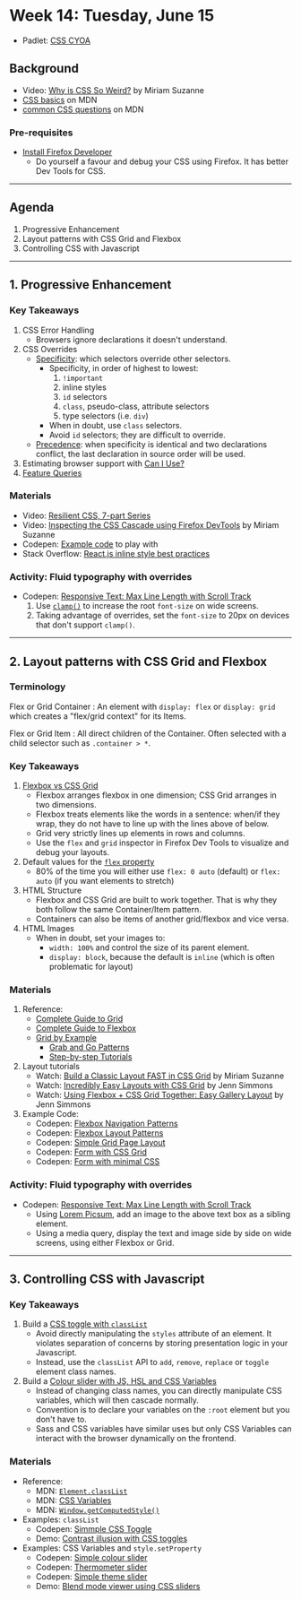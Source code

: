 # Week 14: Tuesday, June 15
- Padlet: [CSS CYOA](https://padlet.com/acidtone/d83sldzgxekn9o7z)

## Background 
- Video: [Why is CSS So Weird?](https://www.youtube.com/watch?v=aHUtMbJw8iA) by Miriam Suzanne
- [CSS basics](https://developer.mozilla.org/en-US/docs/Learn/Getting_started_with_the_web/CSS_basics) on MDN
- [common CSS questions](https://developer.mozilla.org/en-US/docs/Learn/CSS/Howto) on MDN

### Pre-requisites
- [Install Firefox Developer](https://www.mozilla.org/en-CA/firefox/developer/)
  - Do yourself a favour and debug your CSS using Firefox. It has better Dev Tools for CSS.

---

## Agenda
1. Progressive Enhancement
2. Layout patterns with CSS Grid and Flexbox
3. Controlling CSS with Javascript

---

## 1. Progressive Enhancement
### Key Takeaways
1. CSS Error Handling
    - Browsers ignore declarations it doesn't understand.
2. CSS Overrides
    - [Specificity](https://css-tricks.com/specifics-on-css-specificity/): which selectors override other selectors.
        - Specificity, in order of highest to lowest:
            1. `!important`
            2. inline styles
            3. `id` selectors
            4. `class`, pseudo-class, attribute selectors
            4. type selectors (i.e. `div`)
        - When in doubt, use `class` selectors. 
        - Avoid `id` selectors; they are difficult to override.
    - [Precedence](https://css-tricks.com/precedence-css-order-css-matters/): when specificity is identical and two declarations conflict, the last declaration in source order will be used. 
3. Estimating browser support with [Can I Use?](https://caniuse.com/)
4. [Feature Queries](https://hacks.mozilla.org/2016/08/using-feature-queries-in-css/)

### Materials
- Video: [Resilient CSS, 7-part Series](https://www.youtube.com/playlist?list=PLbSquHt1VCf1kpv9WRGMCA9_Nn4vCLZ9Y)
- Video: [Inspecting the CSS Cascade using Firefox DevTools](https://youtu.be/Sp9ZfSvpf7A) by Miriam Suzanne
- Codepen: [Example code](https://codepen.io/browsertherapy/pen/wvGbLrW) to play with
- Stack Overflow: [React.js inline style best practices](https://stackoverflow.com/questions/26882177/react-js-inline-style-best-practices)

### Activity: Fluid typography with overrides
- Codepen: [Responsive Text: Max Line Length with Scroll Track](https://codepen.io/browsertherapy/pen/RwaJmbx)
  1. Use [`clamp()`](https://developer.mozilla.org/en-US/docs/Web/CSS/clamp()) to increase the root `font-size` on wide screens.
  2. Taking advantage of overrides, set the `font-size` to 20px on devices that don't support `clamp()`.

---

## 2. Layout patterns with CSS Grid and Flexbox
### Terminology
Flex or Grid Container
: An element with `display: flex` or `display: grid` which creates a "flex/grid context" for its Items.

Flex or Grid Item
: All direct children of the Container. Often selected with a child selector such as `.container > *`.

### Key Takeaways
1. [Flexbox vs CSS Grid](https://youtu.be/hs3piaN4b5I)
    - Flexbox arranges flexbox in one dimension; CSS Grid arranges in two dimensions.
    - Flexbox treats elements like the words in a sentence: when/if they wrap, they do not have to line up with the lines above of below.
    - Grid very strictly lines up elements in rows and columns.
    - Use the `flex` and `grid` inspector in Firefox Dev Tools to visualize and debug your layouts.
2. Default values for the [`flex` property](https://css-tricks.com/almanac/properties/f/flex/)
    - 80% of the time you will either use `flex: 0 auto` (default) or `flex: auto` (if you want elements to stretch)
3. HTML Structure
    - Flexbox and CSS Grid are built to work together. That is why they both follow the same Container/Item pattern.
    - Containers can also be items of another grid/flexbox and vice versa.
4. HTML Images
    - When in doubt, set your images to:
        - `width: 100%` and control the size of its parent element.
        - `display: block`, because the default is `inline` (which is often problematic for layout)

### Materials
1. Reference:
    - [Complete Guide to Grid](https://css-tricks.com/snippets/css/complete-guide-grid/)
    - [Complete Guide to Flexbox](https://css-tricks.com/snippets/css/complete-guide-grid/)
    - [Grid by Example](https://gridbyexample.com/)
        - [Grab and Go Patterns](https://gridbyexample.com/patterns/)
        - [Step-by-step Tutorials](https://gridbyexample.com/video/)
2. Layout tutorials
    - Watch: [Build a Classic Layout FAST in CSS Grid](https://youtu.be/KOvGeFUHAC0) by Miriam Suzanne
    - Watch: [Incredibly Easy Layouts with CSS Grid](https://youtu.be/tFKrK4eAiUQ) by Jenn Simmons
    - Watch: [Using Flexbox + CSS Grid Together: Easy Gallery Layout](https://youtu.be/dQHtT47eH0M) by Jenn Simmons
3. Example Code:
    - Codepen: [Flexbox Navigation Patterns](https://codepen.io/browsertherapy/pen/YzqdGpR)
    - Codepen: [Flexbox Layout Patterns](https://codepen.io/browsertherapy/pen/oNYNXZO)
    - Codepen: [Simple Grid Page Layout](https://codepen.io/acidtone/pen/QejVBW)
    - Codepen: [Form with CSS Grid](https://codepen.io/acidtone/pen/vYBQgJm)
    - Codepen: [Form with minimal CSS](https://codepen.io/acidtone/pen/WNeYRwy)

### Activity: Fluid typography with overrides
- Codepen: [Responsive Text: Max Line Length with Scroll Track](https://codepen.io/browsertherapy/pen/RwaJmbx)
  - Using [Lorem Picsum](https://picsum.photos/), add an image to the above text box as a sibling element.
  - Using a media query, display the text and image side by side on wide screens, using either Flexbox or Grid.

---

## 3. Controlling CSS with Javascript
### Key Takeaways
1. Build a [CSS toggle with `classList`](http://browsertherapy.com/challenges/css-toggles-with-classlist/)
    - Avoid directly manipulating the `styles` attribute of an element. It violates separation of concerns by storing presentation logic in your Javascript.
    - Instead, use the `classList` API to `add`, `remove`, `replace` or `toggle` element class names.
2. Build a [Colour slider with JS, HSL and CSS Variables](http://browsertherapy.com/challenges/colour-sliders-css-variables/)
    - Instead of changing class names, you can directly manipulate CSS variables, which will then cascade normally.
    - Convention is to declare your variables on the `:root` element but you don't have to.
    - Sass and CSS variables have similar uses but only CSS Variables can interact with the browser dynamically on the frontend.

### Materials
- Reference:
  - MDN: [`Element.classList`](https://developer.mozilla.org/en-US/docs/Web/API/Element/classList)
  - MDN: [CSS Variables](https://developer.mozilla.org/en-US/docs/Web/CSS/Using_CSS_custom_properties)
  - MDN: [`Window.getComputedStyle()`](https://developer.mozilla.org/en-US/docs/Web/API/Window/getComputedStyle)
- Examples: `classList` 
  - Codepen: [Simmple CSS Toggle](https://codepen.io/browsertherapy/pen/jOWdRze)
  - Demo: [Contrast illusion with CSS toggles](https://acidtone.github.io/illusions/tissue-contrast/)
- Examples: CSS Variables and `style.setProperty`
  - Codepen: [Simple colour slider](https://codepen.io/browsertherapy/pen/dyMGgaV)
  - Codepen: [Thermometer slider](https://codepen.io/acidtone/pen/YbmvrX)
  - Codepen: [Simple theme slider](https://codepen.io/acidtone/pen/VNNWKp)
  - Demo: [Blend mode viewer using CSS sliders](https://acidtone.github.io/blendr/)